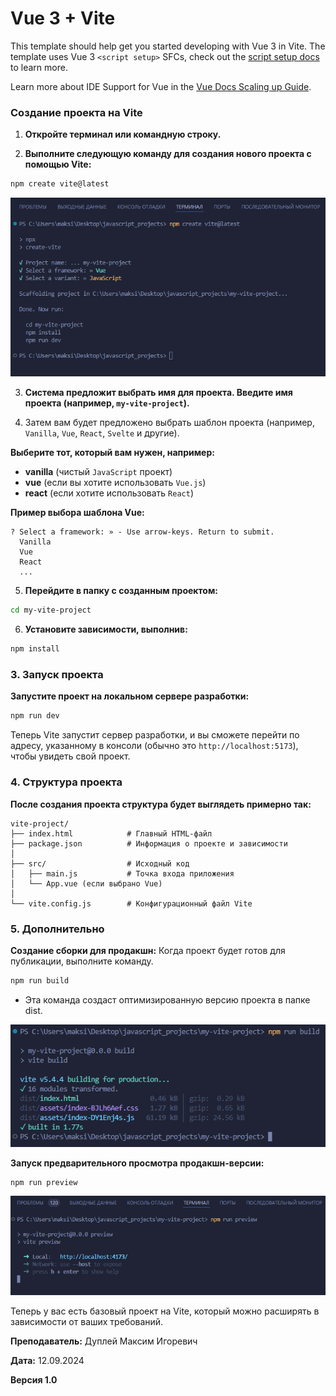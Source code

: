 # Vue 3 + Vite

This template should help get you started developing with Vue 3 in Vite. The template uses Vue 3 `<script setup>` SFCs, check out the [script setup docs](https://v3.vuejs.org/api/sfc-script-setup.html#sfc-script-setup) to learn more.

Learn more about IDE Support for Vue in the [Vue Docs Scaling up Guide](https://vuejs.org/guide/scaling-up/tooling.html#ide-support).

### Создание проекта на Vite

1. **Откройте терминал или командную строку.**

2. **Выполните следующую команду для создания нового проекта с помощью Vite:**
```bash
npm create vite@latest
```

![vite](img/create_vite_project.png)

3. **Система предложит выбрать имя для проекта. Введите имя проекта (например, `my-vite-project`).**

4. Затем вам будет предложено выбрать шаблон проекта (например, `Vanilla`, `Vue`, `React`, `Svelte` и другие). 

**Выберите тот, который вам нужен, например:**

- **vanilla** (чистый `JavaScript` проект)
- **vue** (если вы хотите использовать `Vue.js`)
- **react** (если хотите использовать `React`)

**Пример выбора шаблона Vue:**
```
? Select a framework: » - Use arrow-keys. Return to submit.
  Vanilla
  Vue
  React
  ...
```

5. **Перейдите в папку с созданным проектом:**
```bash
cd my-vite-project
```

6. **Установите зависимости, выполнив:**
```bash
npm install
```

### 3. Запуск проекта

**Запустите проект на локальном сервере разработки:**
```bash
npm run dev
```

Теперь Vite запустит сервер разработки, и вы сможете перейти по адресу, указанному в консоли (обычно это `http://localhost:5173`), чтобы увидеть свой проект.

### 4. Структура проекта

**После создания проекта структура будет выглядеть примерно так:**

```
vite-project/
├── index.html            # Главный HTML-файл
├── package.json          # Информация о проекте и зависимости
│
├── src/                  # Исходный код
│   ├── main.js           # Точка входа приложения
│   └── App.vue (если выбрано Vue)
│
└── vite.config.js        # Конфигурационный файл Vite
```

### 5. Дополнительно

**Создание сборки для продакшн:** Когда проект будет готов для публикации, выполните команду.

```bash
npm run build
```

- Эта команда создаст оптимизированную версию проекта в папке dist.

![vite](img/vite_build.png)

**Запуск предварительного просмотра продакшн-версии:**

```
npm run preview
```

![vite](img/vite_preview.png)

Теперь у вас есть базовый проект на Vite, который можно расширять в зависимости от ваших требований.



**Преподаватель:** Дуплей Максим Игоревич

**Дата:** 12.09.2024

**Версия 1.0**
